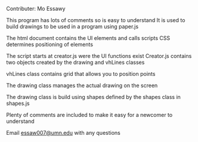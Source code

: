 Contributer:
    Mo Essawy

This program has lots of comments so is easy to understand
It is used to build drawings to be used in a program
using paper.js

The html document contains the UI elements and calls scripts
CSS determines positioning of elements

The script starts at creator.js were the UI functions exist
Creator.js contains two objects created by the drawing
and vhLines classes

vhLines class contains grid that allows you to position 
points

The drawing class manages the actual drawing on the screen

The drawing class is build using shapes defined by the shapes
class in shapes.js

Plenty of comments are included to make it easy for a newcomer
to understand

Email essaw007@umn.edu with any questions